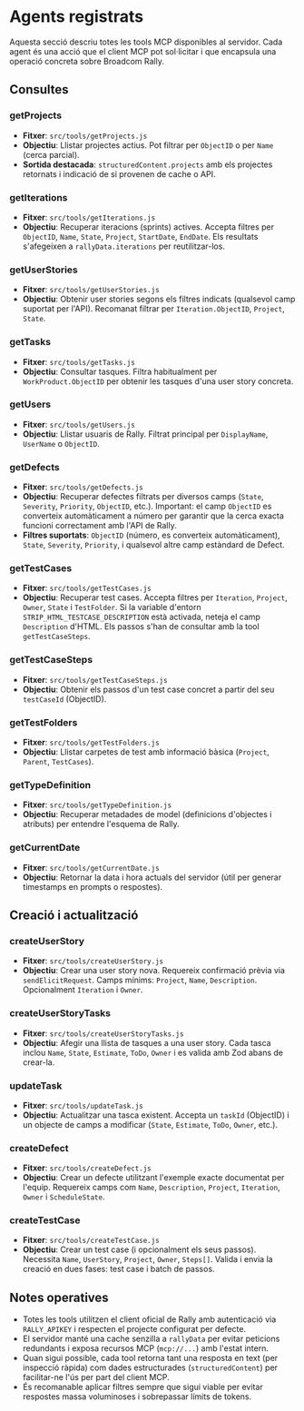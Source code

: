# Agents registrats

Aquesta secció descriu totes les tools MCP disponibles al servidor. Cada agent és una acció que el client MCP pot sol·licitar i que encapsula una operació concreta sobre Broadcom Rally.

## Consultes

### getProjects
- **Fitxer**: `src/tools/getProjects.js`
- **Objectiu**: Llistar projectes actius. Pot filtrar per `ObjectID` o per `Name` (cerca parcial).
- **Sortida destacada**: `structuredContent.projects` amb els projectes retornats i indicació de si provenen de cache o API.

### getIterations
- **Fitxer**: `src/tools/getIterations.js`
- **Objectiu**: Recuperar iteracions (sprints) actives. Accepta filtres per `ObjectID`, `Name`, `State`, `Project`, `StartDate`, `EndDate`. Els resultats s'afegeixen a `rallyData.iterations` per reutilitzar-los.

### getUserStories
- **Fitxer**: `src/tools/getUserStories.js`
- **Objectiu**: Obtenir user stories segons els filtres indicats (qualsevol camp suportat per l'API). Recomanat filtrar per `Iteration.ObjectID`, `Project`, `State`.

### getTasks
- **Fitxer**: `src/tools/getTasks.js`
- **Objectiu**: Consultar tasques. Filtra habitualment per `WorkProduct.ObjectID` per obtenir les tasques d'una user story concreta.

### getUsers
- **Fitxer**: `src/tools/getUsers.js`
- **Objectiu**: Llistar usuaris de Rally. Filtrat principal per `DisplayName`, `UserName` o `ObjectID`.

### getDefects
- **Fitxer**: `src/tools/getDefects.js`
- **Objectiu**: Recuperar defectes filtrats per diversos camps (`State`, `Severity`, `Priority`, `ObjectID`, etc.). Important: el camp `ObjectID` es converteix automàticament a número per garantir que la cerca exacta funcioni correctament amb l'API de Rally.
- **Filtres suportats**: `ObjectID` (número, es converteix automàticament), `State`, `Severity`, `Priority`, i qualsevol altre camp estàndard de Defect.

### getTestCases
- **Fitxer**: `src/tools/getTestCases.js`
- **Objectiu**: Recuperar test cases. Accepta filtres per `Iteration`, `Project`, `Owner`, `State` i `TestFolder`. Si la variable d'entorn `STRIP_HTML_TESTCASE_DESCRIPTION` està activada, neteja el camp `Description` d'HTML. Els passos s'han de consultar amb la tool `getTestCaseSteps`.

### getTestCaseSteps
- **Fitxer**: `src/tools/getTestCaseSteps.js`
- **Objectiu**: Obtenir els passos d'un test case concret a partir del seu `testCaseId` (ObjectID).

### getTestFolders
- **Fitxer**: `src/tools/getTestFolders.js`
- **Objectiu**: Llistar carpetes de test amb informació bàsica (`Project`, `Parent`, `TestCases`).

### getTypeDefinition
- **Fitxer**: `src/tools/getTypeDefinition.js`
- **Objectiu**: Recuperar metadades de model (definicions d'objectes i atributs) per entendre l'esquema de Rally.

### getCurrentDate
- **Fitxer**: `src/tools/getCurrentDate.js`
- **Objectiu**: Retornar la data i hora actuals del servidor (útil per generar timestamps en prompts o respostes).

## Creació i actualització

### createUserStory
- **Fitxer**: `src/tools/createUserStory.js`
- **Objectiu**: Crear una user story nova. Requereix confirmació prèvia via `sendElicitRequest`. Camps mínims: `Project`, `Name`, `Description`. Opcionalment `Iteration` i `Owner`.

### createUserStoryTasks
- **Fitxer**: `src/tools/createUserStoryTasks.js`
- **Objectiu**: Afegir una llista de tasques a una user story. Cada tasca inclou `Name`, `State`, `Estimate`, `ToDo`, `Owner` i es valida amb Zod abans de crear-la.

### updateTask
- **Fitxer**: `src/tools/updateTask.js`
- **Objectiu**: Actualitzar una tasca existent. Accepta un `taskId` (ObjectID) i un objecte de camps a modificar (`State`, `Estimate`, `ToDo`, `Owner`, etc.).

### createDefect
- **Fitxer**: `src/tools/createDefect.js`
- **Objectiu**: Crear un defecte utilitzant l'exemple exacte documentat per l'equip. Requereix camps com `Name`, `Description`, `Project`, `Iteration`, `Owner` i `ScheduleState`.

### createTestCase
- **Fitxer**: `src/tools/createTestCase.js`
- **Objectiu**: Crear un test case (i opcionalment els seus passos). Necessita `Name`, `UserStory`, `Project`, `Owner`, `Steps[]`. Valida i envia la creació en dues fases: test case i batch de passos.

## Notes operatives

- Totes les tools utilitzen el client oficial de Rally amb autenticació via `RALLY_APIKEY` i respecten el projecte configurat per defecte.
- El servidor manté una cache senzilla a `rallyData` per evitar peticions redundants i exposa recursos MCP (`mcp://...`) amb l'estat intern.
- Quan sigui possible, cada tool retorna tant una resposta en text (per inspecció ràpida) com dades estructurades (`structuredContent`) per facilitar-ne l'ús per part del client MCP.
- És recomanable aplicar filtres sempre que sigui viable per evitar respostes massa voluminoses i sobrepassar límits de tokens.
